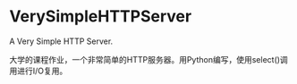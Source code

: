 # VerySimpleHTTPServer
A Very Simple HTTP Server.

大学的课程作业，一个非常简单的HTTP服务器。用Python编写，使用select()调用进行I/O复用。
